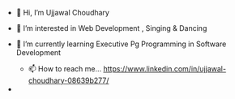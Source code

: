 - 👋 Hi, I’m Ujjawal Choudhary
- 👀 I’m interested in Web Development , Singing & Dancing
- 🌱 I’m currently learning Executive Pg Programming in Software Development

  - 📫 How to reach me... https://www.linkedin.com/in/ujjawal-choudhary-08639b277/
-

<!---
UjjawalChoudhary912/UjjawalChoudhary912 is a ✨ special ✨ repository because its `README.md` (this file) appears on your GitHub profile.
You can click the Preview link to take a look at your changes.
--->
